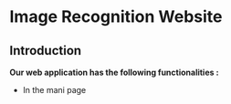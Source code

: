 # Image Recognition Website

## Introduction 
**Our web application has the following functionalities :**
- In the mani page
